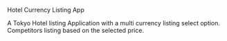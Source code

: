 Hotel Currency Listing App

A Tokyo Hotel listing Application with a multi currency listing select option.
Competitors listing based on the selected  price.